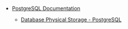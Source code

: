 - [PostgreSQL Documentation](https://www.postgresql.org/docs)

  - [Database Physical Storage - PostgreSQL](https://www.postgresql.org/docs/current/storage.html)
